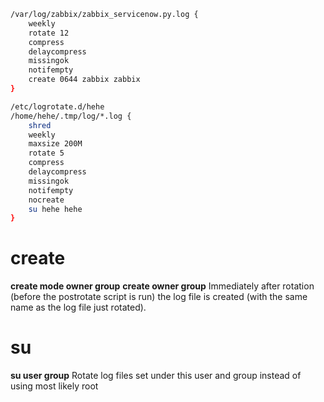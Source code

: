
```sh
/var/log/zabbix/zabbix_servicenow.py.log {
    weekly
    rotate 12
    compress
    delaycompress
    missingok
    notifempty
    create 0644 zabbix zabbix
}

/etc/logrotate.d/hehe
/home/hehe/.tmp/log/*.log {
	shred
	weekly
	maxsize 200M
	rotate 5
	compress
	delaycompress
	missingok
	notifempty
	nocreate
	su hehe hehe
}
```

# create
**create mode owner group**
**create      owner group**
Immediately after rotation (before the postrotate script is run) the log file is created (with the same name as the log file just rotated).

# su
**su user group**
Rotate  log  files  set under this user and group instead of using most likely root
